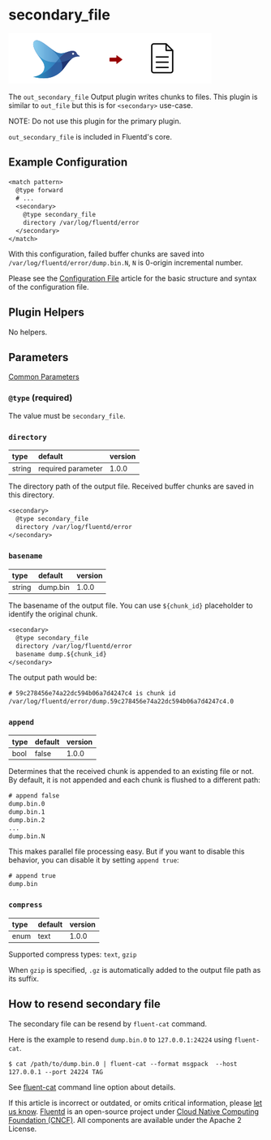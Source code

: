 # secondary\_file

![](../.gitbook/assets/file.png)

The `out_secondary_file` Output plugin writes chunks to files. This plugin is similar to `out_file` but this is for `<secondary>` use-case.

NOTE: Do not use this plugin for the primary plugin.

`out_secondary_file` is included in Fluentd's core.

## Example Configuration

```text
<match pattern>
  @type forward
  # ...
  <secondary>
    @type secondary_file
    directory /var/log/fluentd/error
  </secondary>
</match>
```

With this configuration, failed buffer chunks are saved into `/var/log/fluentd/error/dump.bin.N`, `N` is 0-origin incremental number.

Please see the [Configuration File](../configuration/config-file.md) article for the basic structure and syntax of the configuration file.

## Plugin Helpers

No helpers.

## Parameters

[Common Parameters](../configuration/plugin-common-parameters.md)

### `@type` \(required\)

The value must be `secondary_file`.

### `directory`

| type | default | version |
| :--- | :--- | :--- |
| string | required parameter | 1.0.0 |

The directory path of the output file. Received buffer chunks are saved in this directory.

```text
<secondary>
  @type secondary_file
  directory /var/log/fluentd/error
</secondary>
```

### `basename`

| type | default | version |
| :--- | :--- | :--- |
| string | dump.bin | 1.0.0 |

The basename of the output file. You can use `${chunk_id}` placeholder to identify the original chunk.

```text
<secondary>
  @type secondary_file
  directory /var/log/fluentd/error
  basename dump.${chunk_id}
</secondary>
```

The output path would be:

```text
# 59c278456e74a22dc594b06a7d4247c4 is chunk id
/var/log/fluentd/error/dump.59c278456e74a22dc594b06a7d4247c4.0
```

### `append`

| type | default | version |
| :--- | :--- | :--- |
| bool | false | 1.0.0 |

Determines that the received chunk is appended to an existing file or not. By default, it is not appended and each chunk is flushed to a different path:

```text
# append false
dump.bin.0
dump.bin.1
dump.bin.2
...
dump.bin.N
```

This makes parallel file processing easy. But if you want to disable this behavior, you can disable it by setting `append true`:

```text
# append true
dump.bin
```

### `compress`

| type | default | version |
| :--- | :--- | :--- |
| enum | text | 1.0.0 |

Supported compress types: `text`, `gzip`

When `gzip` is specified, `.gz` is automatically added to the output file path as its suffix.

## How to resend secondary file

The secondary file can be resend by `fluent-cat` command.

Here is the example to resend `dump.bin.0` to `127.0.0.1:24224` using `fluent-cat`.

```text
$ cat /path/to/dump.bin.0 | fluent-cat --format msgpack  --host 127.0.0.1 --port 24224 TAG
```

See [fluent-cat](../deployment/command-line-option.md#fluent-cat) command line option about details.

If this article is incorrect or outdated, or omits critical information, please [let us know](https://github.com/fluent/fluentd-docs-gitbook/issues?state=open). [Fluentd](http://www.fluentd.org/) is an open-source project under [Cloud Native Computing Foundation \(CNCF\)](https://cncf.io/). All components are available under the Apache 2 License.

